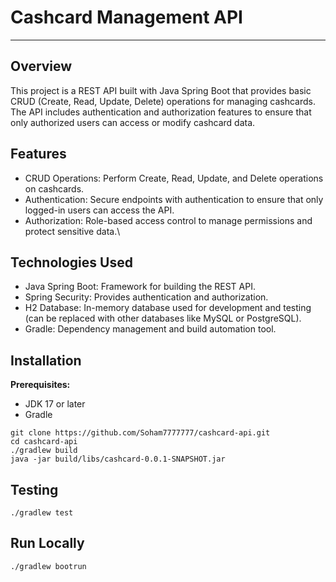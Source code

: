 # Cashcard Management API
---

## Overview

This project is a REST API built with Java Spring Boot that provides basic CRUD (Create, Read, Update, Delete) operations for managing cashcards. The API includes authentication and authorization features to ensure that only authorized users can access or modify cashcard data.

## Features

- CRUD Operations: Perform Create, Read, Update, and Delete operations on cashcards.
- Authentication: Secure endpoints with authentication to ensure that only logged-in users can access the API.
- Authorization: Role-based access control to manage permissions and protect sensitive data.\

## Technologies Used

- Java Spring Boot: Framework for building the REST API.
- Spring Security: Provides authentication and authorization.
- H2 Database: In-memory database used for development and testing (can be replaced with other databases like MySQL or PostgreSQL).
- Gradle: Dependency management and build automation tool.

## Installation

**Prerequisites:**

- JDK 17 or later
- Gradle

```
git clone https://github.com/Soham7777777/cashcard-api.git
cd cashcard-api
./gradlew build
java -jar build/libs/cashcard-0.0.1-SNAPSHOT.jar
```

## Testing

`./gradlew test`

## Run Locally

`./gradlew bootrun`